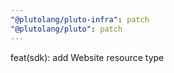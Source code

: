 ```yaml
---
"@plutolang/pluto-infra": patch
"@plutolang/pluto": patch
---
```


feat(sdk): add Website resource type
